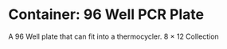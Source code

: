 # Container: 96 Well PCR Plate

A 96 Well plate that can fit into a thermocycler.
  8 &times; 12 Collection


